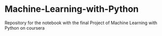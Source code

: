 # Machine-Learning-with-Python
Repository for the notebook with the final Project of Machine Learning with Python on coursera
